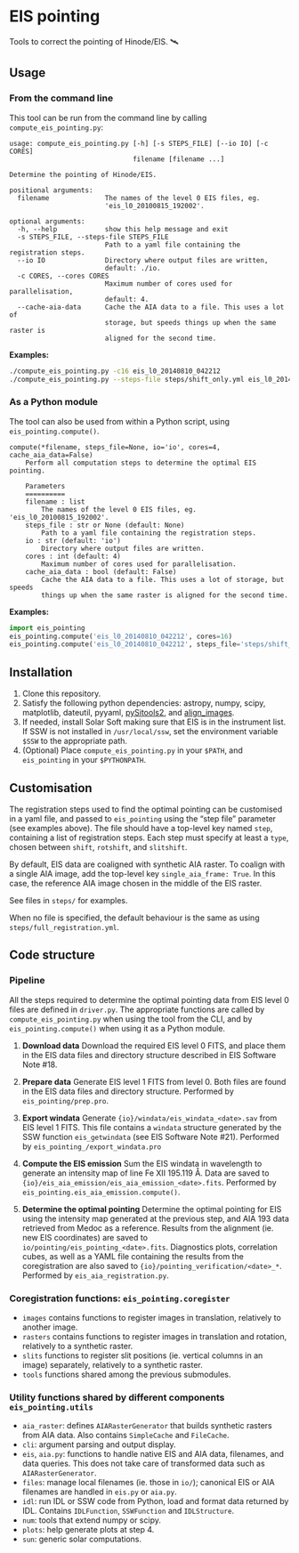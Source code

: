 # EIS pointing

Tools to correct the pointing of Hinode/EIS. 🛰

## Usage

### From the command line

This tool can be run from the command line by calling
`compute_eis_pointing.py`:

~~~
usage: compute_eis_pointing.py [-h] [-s STEPS_FILE] [--io IO] [-c CORES]
                               filename [filename ...]

Determine the pointing of Hinode/EIS.

positional arguments:
  filename              The names of the level 0 EIS files, eg.
                        'eis_l0_20100815_192002'.

optional arguments:
  -h, --help            show this help message and exit
  -s STEPS_FILE, --steps-file STEPS_FILE
                        Path to a yaml file containing the registration steps.
  --io IO               Directory where output files are written,
						default: ./io.
  -c CORES, --cores CORES
                        Maximum number of cores used for parallelisation,
                        default: 4.
  --cache-aia-data      Cache the AIA data to a file. This uses a lot of
                        storage, but speeds things up when the same raster is
                        aligned for the second time.
~~~

**Examples:**

~~~bash
./compute_eis_pointing.py -c16 eis_l0_20140810_042212
./compute_eis_pointing.py --steps-file steps/shift_only.yml eis_l0_20140810_042212
~~~

### As a Python module

The tool can also be used from within a Python script, using
`eis_pointing.compute()`.

~~~
compute(*filename, steps_file=None, io='io', cores=4, cache_aia_data=False)
    Perform all computation steps to determine the optimal EIS pointing.

    Parameters
    ==========
    filename : list
        The names of the level 0 EIS files, eg. 'eis_l0_20100815_192002'.
    steps_file : str or None (default: None)
        Path to a yaml file containing the registration steps.
    io : str (default: 'io')
        Directory where output files are written.
    cores : int (default: 4)
        Maximum number of cores used for parallelisation.
    cache_aia_data : bool (default: False)
        Cache the AIA data to a file. This uses a lot of storage, but speeds
        things up when the same raster is aligned for the second time.
~~~

**Examples:**

~~~python
import eis_pointing
eis_pointing.compute('eis_l0_20140810_042212', cores=16)
eis_pointing.compute('eis_l0_20140810_042212', steps_file='steps/shift_only.yml')
~~~

## Installation

1. Clone this repository.
2. Satisfy the following python dependencies: astropy, numpy, scipy,
   matplotlib, dateutil, pyyaml, [pySitools2], and [align_images].
3. If needed, install Solar Soft making sure that EIS is in the instrument list. If SSW
   is not installed in `/usr/local/ssw`, set the environment variable `$SSW` to
   the appropriate path.
4. (Optional) Place `compute_eis_pointing.py` in your `$PATH`, and
   `eis_pointing` in your `$PYTHONPATH`.

[pySitools2]: http://medocias.github.io/pySitools2_1.0/
[align_images]: https://git.ias.u-psud.fr/gpelouze/align_images

## Customisation

The registration steps used to find the optimal pointing can be customised in a
yaml file, and passed to `eis_pointing` using the “step file” parameter (see
examples above). The file should have a top-level key named `step`, containing
a list of registration steps. Each step must specify at least a `type`, chosen
between `shift`, `rotshift`, and `slitshift`.

By default, EIS data are coaligned with synthetic AIA raster. To coalign with a
single AIA image, add the top-level key `single_aia_frame: True`. In this case,
the reference AIA image chosen in the middle of the EIS raster.

See files in `steps/` for examples.

When no file is specified, the default behaviour is the same as using
`steps/full_registration.yml`.

## Code structure

### Pipeline

All the steps required to determine the optimal pointing data from EIS level 0
files are defined in `driver.py`. The appropriate functions are called by
`compute_eis_pointing.py` when using the tool from the CLI, and by
`eis_pointing.compute()` when using it as a Python module.

1. **Download data** Download the required EIS level 0 FITS, and place them in
   the EIS data files and directory structure described in EIS Software
   Note #18.

2. **Prepare data** Generate EIS level 1 FITS from level 0. Both files are
   found in the EIS data files and directory structure. Performed by
   `eis_pointing/prep.pro`.

3. **Export windata** Generate `{io}/windata/eis_windata_<date>.sav` from EIS
   level 1 FITS. This file contains a `windata` structure generated by the SSW
   function `eis_getwindata` (see EIS Software Note #21). Performed by
   `eis_pointing_/export_windata.pro` 

4. **Compute the EIS emission** Sum the EIS windata in wavelength to generate
   an intensity map of line Fe XII 195.119 Å. Data are saved to
   `{io}/eis_aia_emission/eis_aia_emission_<date>.fits`. Performed by
   `eis_pointing.eis_aia_emission.compute()`.

5. **Determine the optimal pointing** Determine the optimal pointing for EIS
   using the intensity map generated at the previous step, and AIA 193 data
   retrieved from Medoc as a reference.  Results from the alignment (ie. new
   EIS coordinates) are saved to `io/pointing/eis_pointing_<date>.fits`.
   Diagnostics plots, correlation cubes, as well as a YAML file containing the
   results from the coregistration are also saved to
   `{io}/pointing_verification/<date>_*`.  Performed by
   `eis_aia_registration.py`.

### Coregistration functions: `eis_pointing.coregister`

- `images` contains functions to register images in translation, relatively to
  another image.
- `rasters` contains functions to register images in translation and rotation,
  relatively to a synthetic raster.
- `slits` functions to register slit positions (ie. vertical columns in an
  image) separately, relatively to a synthetic raster.
- `tools` functions shared among the previous submodules.

### Utility functions shared by different components `eis_pointing.utils`

- `aia_raster`: defines `AIARasterGenerator` that builds synthetic rasters
  from AIA data. Also contains `SimpleCache` and `FileCache`.
- `cli`: argument parsing and output display.
- `eis`, `aia.py`: functions to handle native EIS and AIA data, filenames,
  and data queries. This does not take care of transformed data such as
  `AIARasterGenerator`.
- `files`: manage local filenames (ie. those in `io/`); canonical EIS or AIA
  filenames are handled in `eis.py` or `aia.py`.
- `idl`: run IDL or SSW code from Python, load and format data returned by
  IDL. Contains `IDLFunction`, `SSWFunction` and `IDLStructure`.
- `num`: tools that extend numpy or scipy.
- `plots`: help generate plots at step 4.
- `sun`: generic solar computations.
